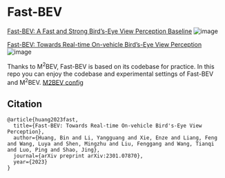 # Fast-BEV
[Fast-BEV: A Fast and Strong Bird’s-Eye View Perception Baseline]()
![image](https://github.com/Sense-GVT/Fast-BEV/blob/main/fast-bev++.png)

[Fast-BEV: Towards Real-time On-vehicle Bird’s-Eye View Perception](https://arxiv.org/abs/2301.07870)
![image](https://github.com/Sense-GVT/Fast-BEV/blob/main/fast-bev.png)



Thanks to M<sup>2</sup>BEV, Fast-BEV is based on its codebase for practice. In this repo you can enjoy the codebase and experimental settings of Fast-BEV and M<sup>2</sup>BEV.
[M2BEV config](https://github.com/Sense-GVT/Fast-BEV/tree/dev/configs/m2bev)

## Citation
```
@article{huang2023fast,
  title={Fast-BEV: Towards Real-time On-vehicle Bird's-Eye View Perception},
  author={Huang, Bin and Li, Yangguang and Xie, Enze and Liang, Feng and Wang, Luya and Shen, Mingzhu and Liu, Fenggang and Wang, Tianqi and Luo, Ping and Shao, Jing},
  journal={arXiv preprint arXiv:2301.07870},
  year={2023}
}
```
